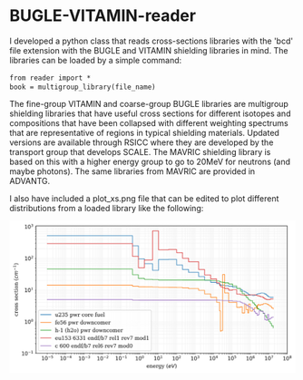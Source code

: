 # BUGLE-VITAMIN-reader
I developed a python class that reads cross-sections libraries with the 'bcd' file extension with the BUGLE and VITAMIN shielding libraries in mind. The libraries can be loaded by a simple command:

```
from reader import *
book = multigroup_library(file_name)
```

The fine-group VITAMIN and coarse-group BUGLE libraries are multigroup shielding libraries that have useful cross sections for different isotopes and compositions that have been collapsed with different weighting spectrums that are representative of regions in typical shielding materials. Updated versions are available through RSICC where they are developed by the transport group that develops SCALE. The MAVRIC shielding library is based on this with a higher energy group to go to 20MeV for neutrons (and maybe photons). The same libraries from MAVRIC are provided in ADVANTG.

I also have included a plot_xs.png file that can be edited to plot different distributions from a loaded library like the following:

![alt text](test.png)

